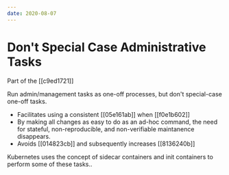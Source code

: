 ```yaml
---
date: 2020-08-07
---
```


# Don't Special Case Administrative Tasks

Part of the [[c9ed1721]]

Run admin/management tasks as one-off processes, but don't special-case one-off tasks.

- Facilitates using a consistent [[05e161ab]] when [[f0e1b602]]
- By making all changes as easy to do as an ad-hoc command, the need for stateful, non-reproducible, and non-verifiable maintanence disappears.
- Avoids [[014823cb]] and subsequently increases [[8136240b]]

Kubernetes uses the concept of sidecar containers and init containers to perform some of these tasks..
